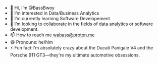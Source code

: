 - 👋 Hi, I’m @BassBwoy
- 👀 I’m interested in Data/Business Analytics
- 🌱 I’m currently learning Software Developement
- 💞️ I’m looking to collaborate in the fields of data analytics or software development.
- 📫 How to reach me wabass@proton.me
- 😄 Pronouns: he/him
- ⚡ Fun fact:I'm absolutely crazy about the Ducati Panigale V4 and the Porsche 911 GT3—they're my ultimate automotive obsessions.

<!---
BassBwoy/BassBwoy is a ✨ special ✨ repository because its `README.md` (this file) appears on your GitHub profile.
You can click the Preview link to take a look at your changes.
--->
